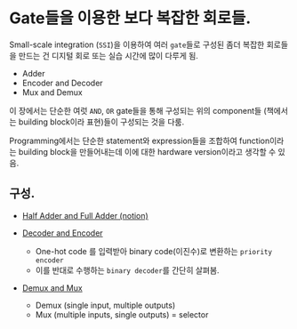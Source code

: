 # Gate들을 이용한 보다 복잡한 회로들.

Small-scale integration (`SSI`)을 이용하여 여러 `gate`들로 구성된 좀더 복잡한 회로들을 만드는 건 디지털 회로 또는 실습 시간에 많이 다루게 됨.

* Adder
* Encoder and Decoder
* Mux and Demux

이 장에서는 단순한 여럿 `AND`, `OR` gate들을 통해 구성되는 위의 component들 (책에서는 building block이라 표현)들이 구성되는 것을 다룸.

Programming에서는 단순한 statement와 expression들을 조합하여 function이라는 building block을 만들어내는데 이에 대한 hardware version이라고 생각할 수 있음.

## 구성.

* [Half Adder and Full Adder (notion)](https://dsaint31.notion.site/2-5-1-Building-an-Adder-8d766ecdc59d4241bdd70309f9651e12)
* [Decoder and Encoder](https://dsaint31.tistory.com/entry/CI-Binary-Decoder)
  
    * One-hot code 를 입력받아 binary code(이진수)로 변환하는 `priority encoder`
    * 이를 반대로 수행하는 `binary decoder`를 간단히 살펴봄.

* [Demux and Mux](https://dsaint31.tistory.com/entry/CI-Demultiplexer-and-Multiplexer)
    * Demux (single input, multiple outputs)
    * Mux (multiple inputs, single outputs) = selector